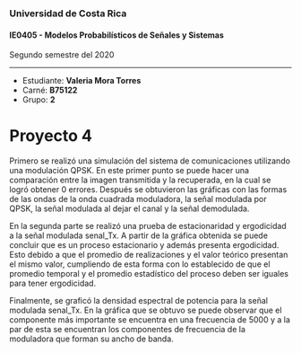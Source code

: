 ### Universidad de Costa Rica
#### IE0405 - Modelos Probabilísticos de Señales y Sistemas

Segundo semestre del 2020

---

* Estudiante: **Valeria Mora Torres**
* Carné: **B75122**
* Grupo: **2**

# Proyecto 4

Primero se realizó una simulación del sistema de comunicaciones utilizando una modulación QPSK. En este primer punto se puede hacer una comparación entre la imagen transmitida y la recuperada, en la cual se logró obtener 0 errores. Después se obtuvieron las gráficas con las formas de las ondas de la onda cuadrada moduladora, la señal modulada por QPSK, la señal modulada al dejar el canal y la señal demodulada.

En la segunda parte se realizó una prueba de estacionaridad y ergodicidad a la señal modulada senal_Tx. A partir de la gráfica obtenida se puede concluir que es un proceso estacionario y además presenta ergodicidad. Esto debido a que el promedio de realizaciones y el valor teórico presentan el mismo valor, cumpliendo de esta forma con lo establecido de que el promedio temporal y el promedio estadístico del proceso deben ser iguales para tener ergodicidad.

Finalmente, se graficó la densidad espectral de potencia para la señal modulada senal_Tx. En la gráfica que se obtuvo se puede observar que el componente más importante se encuentra en una frecuencia de 5000 y a la par de esta se encuentran los componentes de frecuencia de la moduladora que forman su ancho de banda.
